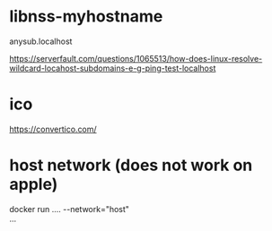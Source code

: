 
# libnss-myhostname

anysub.localhost

https://serverfault.com/questions/1065513/how-does-linux-resolve-wildcard-locahost-subdomains-e-g-ping-test-localhost


# ico

https://convertico.com/

# host network (does not work on apple)
docker run ....
 --network="host" \
 ...